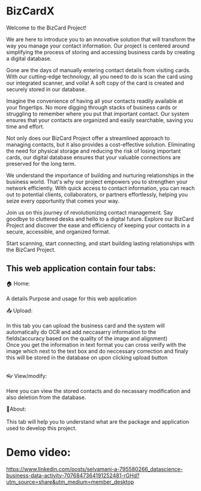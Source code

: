 # BizCardX

Welcome to the BizCard Project!

We are here to introduce you to an innovative solution that will transform the way you manage your contact information. Our project is centered around simplifying the process of storing and accessing business cards by creating a digital database.

Gone are the days of manually entering contact details from visiting cards. With our cutting-edge technology, all you need to do is scan the card using our integrated scanner, and voila! A soft copy of the card is created and securely stored in our database.

Imagine the convenience of having all your contacts readily available at your fingertips. No more digging through stacks of business cards or struggling to remember where you put that important contact. Our system ensures that your contacts are organized and easily searchable, saving you time and effort.

Not only does our BizCard Project offer a streamlined approach to managing contacts, but it also provides a cost-effective solution. Eliminating the need for physical storage and reducing the risk of losing important cards, our digital database ensures that your valuable connections are preserved for the long term.

We understand the importance of building and nurturing relationships in the business world. That's why our project empowers you to strengthen your network efficiently. With quick access to contact information, you can reach out to potential clients, collaborators, or partners effortlessly, helping you seize every opportunity that comes your way.

Join us on this journey of revolutionizing contact management. Say goodbye to cluttered desks and hello to a digital future. Explore our BizCard Project and discover the ease and efficiency of keeping your contacts in a secure, accessible, and organized format.

Start scanning, start connecting, and start building lasting relationships with the BizCard Project.

## This web application contain four tabs:

🏠 Home:<br><br>
  A details Purpose and usage for this web application<br>
  
📤 Upload:<br><br>
  In this tab you can upload the business card and the system will automatically do OCR and add neccasarry information to the fields(accuracy based on the quality of the image and alignment)<br>
  Once you get the information in text format you can cross verify with the image which next to the text box and do neccessary correction and finaly this will be stored in the database on upon clicking upload button<br><br>
  
👓 View/modify:<br><br>
  Here you can view the stored contacts and do necassary modification and also deletion from the database.
  
📜About:<br><br>
  This tab will help you to understand what are the package and application used to develop this project.
  
# Demo video:
https://www.linkedin.com/posts/selvamani-a-795580266_datascience-business-data-activity-7076847364191252481-rGHd?utm_source=share&utm_medium=member_desktop
  
